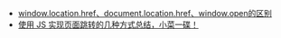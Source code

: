 * [window.location.href、document.location.href、window.open的区别](https://blog.csdn.net/lhban108/article/details/110929435)
* [使用 JS 实现页面跳转的几种方式总结，小菜一碟！](https://blog.csdn.net/afreon/article/details/119617930)
